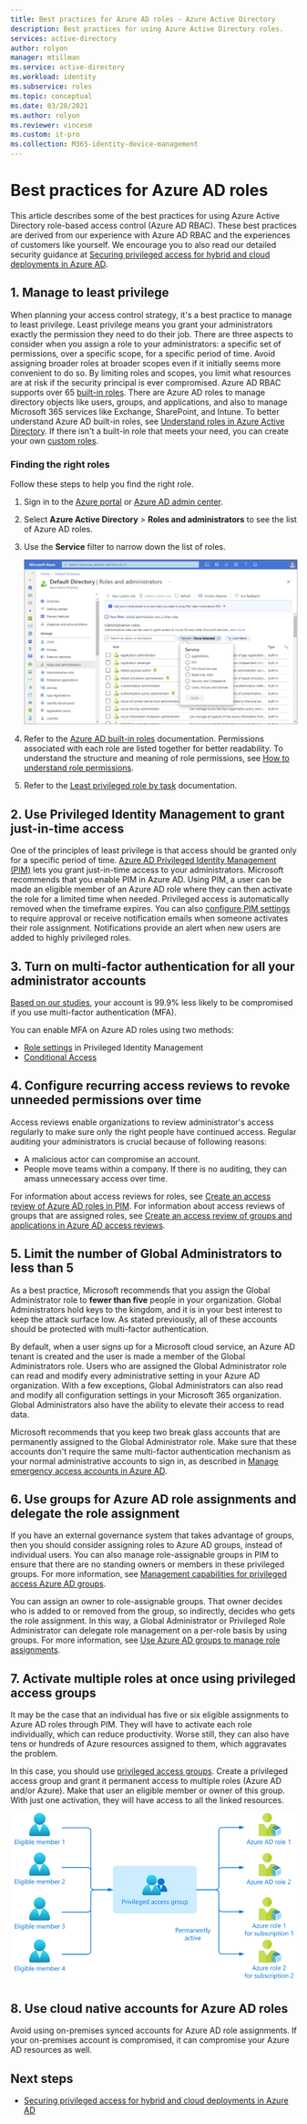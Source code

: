 ```yaml
---
title: Best practices for Azure AD roles - Azure Active Directory
description: Best practices for using Azure Active Directory roles.
services: active-directory
author: rolyon
manager: mtillman
ms.service: active-directory
ms.workload: identity
ms.subservice: roles
ms.topic: conceptual
ms.date: 03/28/2021
ms.author: rolyon
ms.reviewer: vincesm
ms.custom: it-pro
ms.collection: M365-identity-device-management
---
```


# Best practices for Azure AD roles

This article describes some of the best practices for using Azure Active Directory role-based access control (Azure AD RBAC). These best practices are derived from our experience with Azure AD RBAC and the experiences of customers like yourself. We encourage you to also read our detailed security guidance at [Securing privileged access for hybrid and cloud deployments in Azure AD](security-planning.md).

## 1. Manage to least privilege

When planning your access control strategy, it's a best practice to manage to least privilege. Least privilege means you grant your administrators exactly the permission they need to do their job. There are three aspects to consider when you assign a role to your administrators: a specific set of permissions, over a specific scope, for a specific period of time. Avoid assigning broader roles at broader scopes even if it initially seems more convenient to do so. By limiting roles and scopes, you limit what resources are at risk if the security principal is ever compromised. Azure AD RBAC supports over 65 [built-in roles](permissions-reference.md). There are Azure AD roles to manage directory objects like users, groups, and applications, and also to manage Microsoft 365 services like Exchange, SharePoint, and Intune. To better understand Azure AD built-in roles, see [Understand roles in Azure Active Directory](concept-understand-roles.md). If there isn't a built-in role that meets your need, you can create your own [custom roles](custom-create.md).  
 
### Finding the right roles

Follow these steps to help you find the right role.

1. Sign in to the [Azure portal](https://portal.azure.com) or [Azure AD admin center](https://aad.portal.azure.com).

1. Select **Azure Active Directory** > **Roles and administrators** to see the list of Azure AD roles.

1. Use the **Service** filter to narrow down the list of roles.

    ![Roles and administrators page in Azure AD with Service filter open](./media/best-practices/roles-administrators.png)

1. Refer to the [Azure AD built-in roles](permissions-reference.md) documentation. Permissions associated with each role are listed together for better readability. To understand the structure and meaning of role permissions, see [How to understand role permissions](permissions-reference.md#how-to-understand-role-permissions).

1. Refer to the [Least privileged role by task](delegate-by-task.md) documentation.

## 2. Use Privileged Identity Management to grant just-in-time access

One of the principles of least privilege is that access should be granted only for a specific period of time. [Azure AD Privileged Identity Management (PIM)](../privileged-identity-management/pim-configure.md) lets you grant just-in-time access to your administrators. Microsoft recommends that you enable PIM in Azure AD. Using PIM, a user can be made an eligible member of an Azure AD role where they can then activate the role for a limited time when needed. Privileged access is automatically removed when the timeframe expires. You can also [configure PIM settings](../privileged-identity-management/pim-how-to-change-default-settings.md) to require approval or receive notification emails when someone activates their role assignment. Notifications provide an alert when new users are added to highly privileged roles. 

## 3. Turn on multi-factor authentication for all your administrator accounts

[Based on our studies](https://techcommunity.microsoft.com/t5/azure-active-directory-identity/your-pa-word-doesn-t-matter/ba-p/731984), your account is 99.9% less likely to be compromised if you use multi-factor authentication (MFA). 
 
You can enable MFA on Azure AD roles using two methods:
- [Role settings](../privileged-identity-management/pim-how-to-change-default-settings.md) in Privileged Identity Management
- [Conditional Access](../conditional-access/howto-conditional-access-policy-admin-mfa.md)

## 4. Configure recurring access reviews to revoke unneeded permissions over time

Access reviews enable organizations to review administrator's access regularly to make sure only the right people have continued access. Regular auditing your administrators is crucial because of following reasons:
- A malicious actor can compromise an account.
- People move teams within a company. If there is no auditing, they can amass unnecessary access over time.
 
For information about access reviews for roles, see [Create an access review of Azure AD roles in PIM](../privileged-identity-management/pim-create-azure-ad-roles-and-resource-roles-review.md). For information about access reviews of groups that are assigned roles, see [Create an access review of groups and applications in Azure AD access reviews](../governance/create-access-review.md).

## 5. Limit the number of Global Administrators to less than 5

As a best practice, Microsoft recommends that you assign the Global Administrator role to **fewer than five** people in your organization. Global Administrators hold keys to the kingdom, and it is in your best interest to keep the attack surface low. As stated previously, all of these accounts should be protected with multi-factor authentication.

By default, when a user signs up for a Microsoft cloud service, an Azure AD tenant is created and the user is made a member of the Global Administrators role. Users who are assigned the Global Administrator role can read and modify every administrative setting in your Azure AD organization. With a few exceptions, Global Administrators can also read and modify all configuration settings in your Microsoft 365 organization. Global Administrators also have the ability to elevate their access to read data.

Microsoft recommends that you keep two break glass accounts that are permanently assigned to the Global Administrator role. Make sure that these accounts don't require the same multi-factor authentication mechanism as your normal administrative accounts to sign in, as described in [Manage emergency access accounts in Azure AD](../roles/security-emergency-access.md). 

## 6. Use groups for Azure AD role assignments and delegate the role assignment

If you have an external governance system that takes advantage of groups, then you should consider assigning roles to Azure AD groups, instead of individual users. You can also manage role-assignable groups in PIM to ensure that there are no standing owners or members in these privileged groups. For more information, see [Management capabilities for privileged access Azure AD groups](../privileged-identity-management/groups-features.md).

You can assign an owner to role-assignable groups. That owner decides who is added to or removed from the group, so indirectly, decides who gets the role assignment. In this way, a Global Administrator or Privileged Role Administrator can delegate role management on a per-role basis by using groups. For more information, see [Use Azure AD groups to manage role assignments](groups-concept.md).

## 7. Activate multiple roles at once using privileged access groups

It may be the case that an individual has five or six eligible assignments to Azure AD roles through PIM. They will have to activate each role individually, which can reduce productivity. Worse still, they can also have tens or hundreds of Azure resources assigned to them, which aggravates the problem.
 
In this case, you should use [privileged access groups](../privileged-identity-management/groups-features.md). Create a privileged access group and grant it permanent access to multiple roles (Azure AD and/or Azure). Make that user an eligible member or owner of this group. With just one activation, they will have access to all the linked resources.

![Privileged access group diagram showing activating multiple roles at once](./media/best-practices/privileged-access-group.png)

## 8. Use cloud native accounts for Azure AD roles

Avoid using on-premises synced accounts for Azure AD role assignments. If your on-premises account is compromised, it can compromise your Azure AD resources as well.

## Next steps

- [Securing privileged access for hybrid and cloud deployments in Azure AD](security-planning.md)